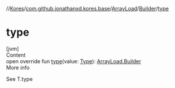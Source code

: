 //[Kores](../../../index.md)/[com.github.jonathanxd.kores.base](../../index.md)/[ArrayLoad](../index.md)/[Builder](index.md)/[type](type.md)



# type  
[jvm]  
Content  
open override fun [type](type.md)(value: [Type](https://docs.oracle.com/javase/8/docs/api/java/lang/reflect/Type.html)): [ArrayLoad.Builder](index.md)  
More info  


See T.type

  



